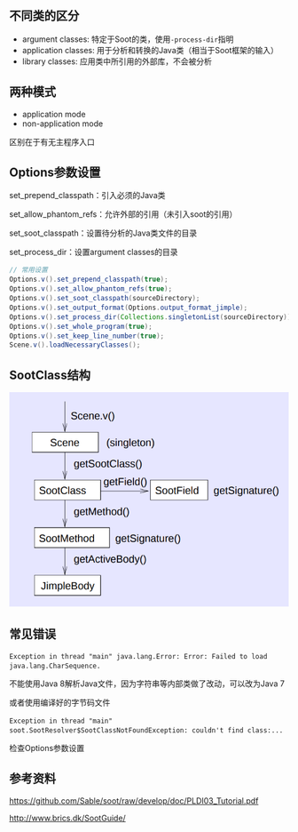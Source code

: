  

## 不同类的区分

- argument classes: 特定于Soot的类，使用`-process-dir`指明
- application classes: 用于分析和转换的Java类（相当于Soot框架的输入）
- library classes: 应用类中所引用的外部库，不会被分析

## 两种模式

- application mode
- non-application mode

区别在于有无主程序入口

## Options参数设置

set_prepend_classpath：引入必须的Java类

set_allow_phantom_refs：允许外部的引用（未引入soot的引用）

set_soot_classpath：设置待分析的Java类文件的目录

set_process_dir：设置argument classes的目录

```java
// 常用设置
Options.v().set_prepend_classpath(true);
Options.v().set_allow_phantom_refs(true);
Options.v().set_soot_classpath(sourceDirectory);
Options.v().set_output_format(Options.output_format_jimple);
Options.v().set_process_dir(Collections.singletonList(sourceDirectory));
Options.v().set_whole_program(true);
Options.v().set_keep_line_number(true);
Scene.v().loadNecessaryClasses();
```

## SootClass结构

![](./img/sootClass.png)

## 常见错误

`Exception in thread "main" java.lang.Error: Error: Failed to load java.lang.CharSequence.`

不能使用Java 8解析Java文件，因为字符串等内部类做了改动，可以改为Java 7

或者使用编译好的字节码文件

`Exception in thread "main" soot.SootResolver$SootClassNotFoundException: couldn't find class:...`

检查Options参数设置

## 参考资料

https://github.com/Sable/soot/raw/develop/doc/PLDI03_Tutorial.pdf

http://www.brics.dk/SootGuide/


